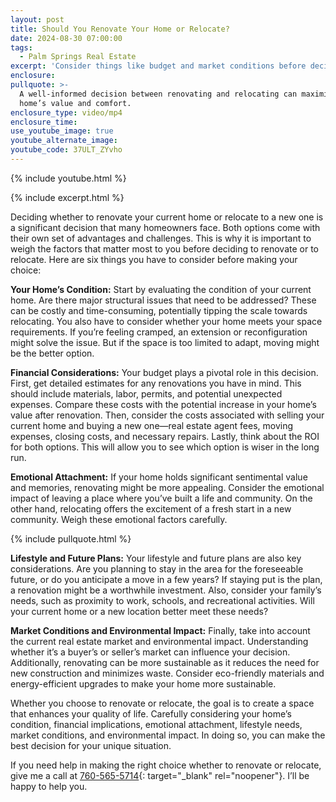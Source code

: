 ```yaml
---
layout: post
title: Should You Renovate Your Home or Relocate?
date: 2024-08-30 07:00:00
tags:
  - Palm Springs Real Estate
excerpt: 'Consider things like budget and market conditions before deciding. '
enclosure:
pullquote: >-
  A well-informed decision between renovating and relocating can maximize your
  home’s value and comfort.
enclosure_type: video/mp4
enclosure_time:
use_youtube_image: true
youtube_alternate_image:
youtube_code: 37ULT_ZYvho
---
```

{% include youtube.html %}

{% include excerpt.html %}

Deciding whether to renovate your current home or relocate to a new one is a significant decision that many homeowners face. Both options come with their own set of advantages and challenges. This is why it is important to weigh the factors that matter most to you before deciding to renovate or to relocate. Here are six things you have to consider before making your choice:

**Your Home’s Condition:** Start by evaluating the condition of your current home. Are there major structural issues that need to be addressed? These can be costly and time-consuming, potentially tipping the scale towards relocating. You also have to consider whether your home meets your space requirements. If you’re feeling cramped, an extension or reconfiguration might solve the issue. But if the space is too limited to adapt, moving might be the better option.

**Financial Considerations:** Your budget plays a pivotal role in this decision. First, get detailed estimates for any renovations you have in mind. This should include materials, labor, permits, and potential unexpected expenses. Compare these costs with the potential increase in your home’s value after renovation. Then, consider the costs associated with selling your current home and buying a new one—real estate agent fees, moving expenses, closing costs, and necessary repairs. Lastly, think about the ROI for both options. This will allow you to see which option is wiser in the long run.

**Emotional Attachment:** If your home holds significant sentimental value and memories, renovating might be more appealing. Consider the emotional impact of leaving a place where you’ve built a life and community. On the other hand, relocating offers the excitement of a fresh start in a new community. Weigh these emotional factors carefully.

{% include pullquote.html %}

**Lifestyle and Future Plans:** Your lifestyle and future plans are also key considerations. Are you planning to stay in the area for the foreseeable future, or do you anticipate a move in a few years? If staying put is the plan, a renovation might be a worthwhile investment. Also, consider your family’s needs, such as proximity to work, schools, and recreational activities. Will your current home or a new location better meet these needs?

**Market Conditions and Environmental Impact:** Finally, take into account the current real estate market and environmental impact. Understanding whether it’s a buyer’s or seller’s market can influence your decision. Additionally, renovating can be more sustainable as it reduces the need for new construction and minimizes waste. Consider eco-friendly materials and energy-efficient upgrades to make your home more sustainable.

Whether you choose to renovate or relocate, the goal is to create a space that enhances your quality of life. Carefully considering your home’s condition, financial implications, emotional attachment, lifestyle needs, market conditions, and environmental impact. In doing so, you can make the best decision for your unique situation.

If you need help in making the right choice whether to renovate or relocate, give me a call at [760-565-5714](760-565-5714){: target="_blank" rel="noopener"}. I’ll be happy to help you.